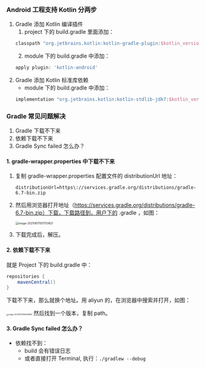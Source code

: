 ### Android 工程支持 Kotlin 分两步

1. Gradle 添加 Kotlin 编译插件
    1. project 下的 build.gradle 里面添加：
    ```groovy
    classpath "org.jetbrains.kotlin:kotlin-gradle-plugin:$kotlin_version"
    ```
    2. module 下的 build.gradle 中添加：
    ```groovy
    apply plugin: 'kotlin-android'
    ```
2. Gradle 添加 Kotlin 标准库依赖
    - module 下的 build.gradle 中添加：
    ```groovy
    implementation "org.jetbrains.kotlin:kotlin-stdlib-jdk7:$kotlin_version"
    ```

### Gradle 常见问题解决

1. Gradle 下载不下来
2. 依赖下载不下来
3. Gradle Sync failed 怎么办？


#### 1. gradle-wrapper.properties 中下载不下来

1. 复制 gradle-wrapper.properties 配置文件的 distributionUrl 地址：
   ```
   distributionUrl=https\://services.gradle.org/distributions/gradle-6.7-bin.zip
   ```

2. 然后用浏览器打开地址（https://services.gradle.org/distributions/gradle-6.7-bin.zip）下载，下载路径到，用户下的 .gradle ，如图：

   <img src="Codes/android/KotlinNote/docs/mooc/imgs/gradle_download_1.png" alt="image-20210617001703621" style="zoom: 50%;" />

3. 下载完成后，解压。

#### 2. 依赖下载不下来

就是 Project 下的 build.gradle 中：
```groovy
repositories {
    mavenCentral()
}
```
下载不下来，那么就换个地址。用 aliyun 的，在浏览器中搜索并打开，如图：

<img src="/Users/kk/Codes/android/KotlinNote/docs/mooc/imgs/gradle_download_maven.png" alt="image-20210617084049669" style="zoom:33%;" />
然后找到一个版本，复制 path。

#### 3. Gradle Sync failed 怎么办？

- 依赖找不到：
    - build 会有错误日志
    - 或者直接打开 Terminal, 执行：`./gradlew --debug` 